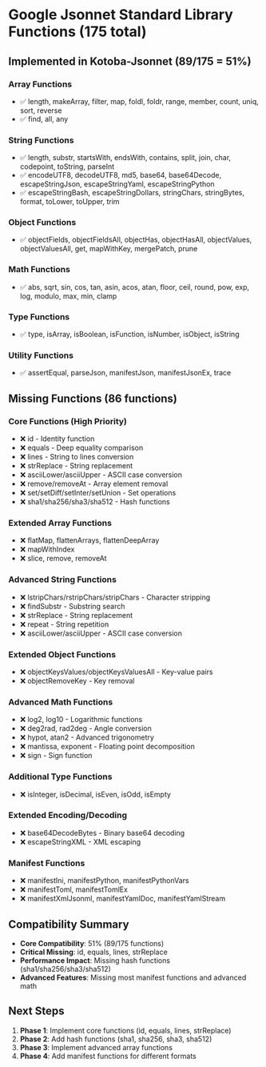 # Google Jsonnet Standard Library Functions (175 total)

## Implemented in Kotoba-Jsonnet (89/175 = 51%)

### Array Functions
- ✅ length, makeArray, filter, map, foldl, foldr, range, member, count, uniq, sort, reverse
- ✅ find, all, any

### String Functions
- ✅ length, substr, startsWith, endsWith, contains, split, join, char, codepoint, toString, parseInt
- ✅ encodeUTF8, decodeUTF8, md5, base64, base64Decode, escapeStringJson, escapeStringYaml, escapeStringPython
- ✅ escapeStringBash, escapeStringDollars, stringChars, stringBytes, format, toLower, toUpper, trim

### Object Functions
- ✅ objectFields, objectFieldsAll, objectHas, objectHasAll, objectValues, objectValuesAll, get, mapWithKey, mergePatch, prune

### Math Functions
- ✅ abs, sqrt, sin, cos, tan, asin, acos, atan, floor, ceil, round, pow, exp, log, modulo, max, min, clamp

### Type Functions
- ✅ type, isArray, isBoolean, isFunction, isNumber, isObject, isString

### Utility Functions
- ✅ assertEqual, parseJson, manifestJson, manifestJsonEx, trace

## Missing Functions (86 functions)

### Core Functions (High Priority)
- ❌ id - Identity function
- ❌ equals - Deep equality comparison
- ❌ lines - String to lines conversion
- ❌ strReplace - String replacement
- ❌ asciiLower/asciiUpper - ASCII case conversion
- ❌ remove/removeAt - Array element removal
- ❌ set/setDiff/setInter/setUnion - Set operations
- ❌ sha1/sha256/sha3/sha512 - Hash functions

### Extended Array Functions
- ❌ flatMap, flattenArrays, flattenDeepArray
- ❌ mapWithIndex
- ❌ slice, remove, removeAt

### Advanced String Functions
- ❌ lstripChars/rstripChars/stripChars - Character stripping
- ❌ findSubstr - Substring search
- ❌ strReplace - String replacement
- ❌ repeat - String repetition
- ❌ asciiLower/asciiUpper - ASCII case conversion

### Extended Object Functions
- ❌ objectKeysValues/objectKeysValuesAll - Key-value pairs
- ❌ objectRemoveKey - Key removal

### Advanced Math Functions
- ❌ log2, log10 - Logarithmic functions
- ❌ deg2rad, rad2deg - Angle conversion
- ❌ hypot, atan2 - Advanced trigonometry
- ❌ mantissa, exponent - Floating point decomposition
- ❌ sign - Sign function

### Additional Type Functions
- ❌ isInteger, isDecimal, isEven, isOdd, isEmpty

### Extended Encoding/Decoding
- ❌ base64DecodeBytes - Binary base64 decoding
- ❌ escapeStringXML - XML escaping

### Manifest Functions
- ❌ manifestIni, manifestPython, manifestPythonVars
- ❌ manifestToml, manifestTomlEx
- ❌ manifestXmlJsonml, manifestYamlDoc, manifestYamlStream

## Compatibility Summary

- **Core Compatibility**: 51% (89/175 functions)
- **Critical Missing**: id, equals, lines, strReplace
- **Performance Impact**: Missing hash functions (sha1/sha256/sha3/sha512)
- **Advanced Features**: Missing most manifest functions and advanced math

## Next Steps

1. **Phase 1**: Implement core functions (id, equals, lines, strReplace)
2. **Phase 2**: Add hash functions (sha1, sha256, sha3, sha512)
3. **Phase 3**: Implement advanced array functions
4. **Phase 4**: Add manifest functions for different formats

